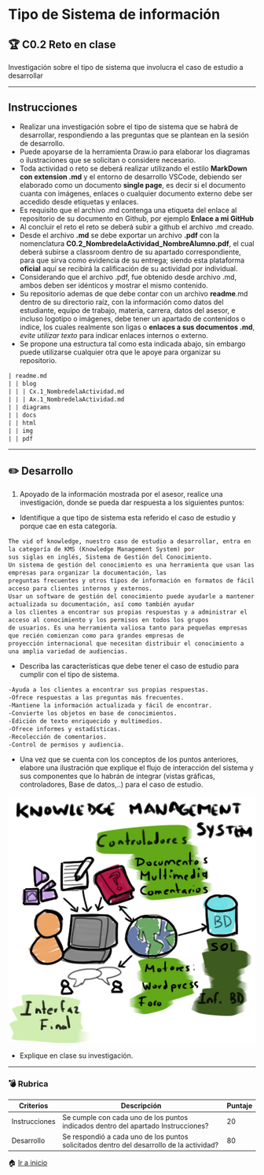 # Tipo de Sistema de información

## :trophy: C0.2 Reto en clase

Investigación sobre el tipo de sistema que involucra el caso de estudio a desarrollar

___

## Instrucciones

- Realizar una investigación sobre el tipo de sistema que se habrá de desarrollar, respondiendo a las preguntas que se plantean en la sesión de desarrollo.
- Puede apoyarse de la herramienta Draw.io para elaborar los diagramas o ilustraciones que se solicitan o considere necesario.
- Toda actividad o reto se deberá realizar utilizando el estilo **MarkDown con extension .md** y el entorno de desarrollo VSCode, debiendo ser elaborado como un documento **single page**, es decir si el documento cuanta con imágenes, enlaces o cualquier documento externo debe ser accedido desde etiquetas y enlaces.
- Es requisito que el archivo .md contenga una etiqueta del enlace al repositorio de su documento en Github, por ejemplo **Enlace a mi GitHub**
- Al concluir el reto el reto se deberá subir a github el archivo .md creado.
- Desde el archivo **.md** se debe exportar un archivo **.pdf** con la nomenclatura **C0.2_NombredelaActividad_NombreAlumno.pdf**, el cual deberá subirse a classroom dentro de su apartado correspondiente, para que sirva como evidencia de su entrega; siendo esta plataforma **oficial** aquí se recibirá la calificación de su actividad por individual.
- Considerando que el archivo .pdf, fue obtenido desde archivo .md, ambos deben ser idénticos y mostrar el mismo contenido.
- Su repositorio ademas de que debe contar con un archivo **readme**.md dentro de su directorio raíz, con la información como datos del estudiante, equipo de trabajo, materia, carrera, datos del asesor, e incluso logotipo o imágenes, debe tener un apartado de contenidos o indice, los cuales realmente son ligas o **enlaces a sus documentos .md**, _evite utilizar texto_ para indicar enlaces internos o externo.
- Se propone una estructura tal como esta indicada abajo, sin embargo puede utilizarse cualquier otra que le apoye para organizar su repositorio.

```
| readme.md
| | blog
| | | Cx.1_NombredelaActividad.md
| | | Ax.1_NombredelaActividad.md
| | diagrams
| | docs
| | html
| | img
| | pdf    
```
___

## :pencil2:  Desarrollo

1. Apoyado de la información mostrada por el asesor, realice una investigación, donde se pueda dar respuesta a los siguientes puntos:

  - Identifique a que tipo de sistema esta referido el caso de estudio y porque cae en esta categoría.
   ```
   The vid of knowledge, nuestro caso de estudio a desarrollar, entra en la categoría de KMS (Knowledge Management System) por 
   sus siglas en inglés, Sistema de Gestión del Conocimiento.
   Un sistema de gestión del conocimiento es una herramienta que usan las empresas para organizar la documentación, las 
   preguntas frecuentes y otros tipos de información en formatos de fácil acceso para clientes internos y externos.
   Usar un software de gestión del conocimiento puede ayudarle a mantener actualizada su documentación, así como también ayudar 
   a los clientes a encontrar sus propias respuestas y a administrar el acceso al conocimiento y los permisos en todos los grupos 
   de usuarios. Es una herramienta valiosa tanto para pequeñas empresas que recién comienzan como para grandes empresas de 
   proyección internacional que necesitan distribuir el conocimiento a una amplia variedad de audiencias.
   ```
  - Describa las características que debe tener el caso de estudio para cumplir con el tipo de sistema.
  ```
  -Ayuda a los clientes a encontrar sus propias respuestas.
  -Ofrece respuestas a las preguntas más frecuentes.
  -Mantiene la información actualizada y fácil de encontrar.
  -Convierte los objetos en base de conocimientos.
  -Edición de texto enriquecido y multimedios.
  -Ofrece informes y estadísticas.
  -Recolección de comentarios.
  -Control de permisos y audiencia.
  ```
  - Una vez que se cuenta con los conceptos de los puntos anteriores, elabore una ilustración que explique el flujo de interacción del sistema y sus componentes que lo habrán de integrar (vistas gráficas, controladores, Base de datos,..) para el caso de estudio.
  
  ![alt text](https://github.com/mariajsan/Portfolio_AAS/blob/main/img/kms.jpg)
   
  - Explique en clase su investigación.
___

### :bomb: Rubrica

| Criterios     | Descripción                                                                                  | Puntaje |
| ------------- | -------------------------------------------------------------------------------------------- | ------- |
| Instrucciones | Se cumple con cada uno de los puntos indicados dentro del apartado Instrucciones?            | 20 |
| Desarrollo    | Se respondió a cada uno de los puntos solicitados dentro del desarrollo de la actividad?     | 80      |

   
:house: [Ir a inicio](readme.md)
